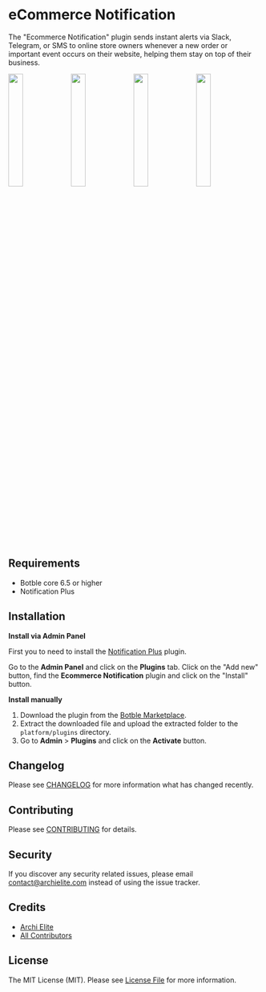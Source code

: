 # eCommerce Notification

The "Ecommerce Notification" plugin sends instant alerts via Slack, Telegram, or SMS to online store owners whenever a new order or important event occurs on their website, helping them stay on top of their business.

<img src="https://user-images.githubusercontent.com/114894084/233531542-5e62a2e5-2287-40cc-83b0-6580ff2dae32.png" width="24%">
<img src="https://user-images.githubusercontent.com/114894084/233531700-15b61faa-0eb9-44c7-bb9b-5ef627383b93.png" width="24%">
<img src="https://user-images.githubusercontent.com/114894084/233531711-a81fd6b2-1fc3-4c6d-a2ff-e5cf9f0ab122.png" width="24%">
<img src="https://user-images.githubusercontent.com/114894084/233531724-c964d282-7032-43bf-83e1-af4b5e643444.png" width="24%">

## Requirements

- Botble core 6.5 or higher
- Notification Plus

## Installation

**Install via Admin Panel**

First you to need to install the [Notification Plus](https://marketplace.botble.com/products/archielite/notification-plus) plugin.

Go to the **Admin Panel** and click on the **Plugins** tab. Click on the "Add new" button, find the **Ecommerce Notification** plugin and click on the "Install" button.

**Install manually**

1. Download the plugin from the [Botble Marketplace](https://marketplace.botble.com/products/archielite/ecommerce-notification).
2. Extract the downloaded file and upload the extracted folder to the `platform/plugins` directory.
3. Go to **Admin** > **Plugins** and click on the **Activate** button.

## Changelog

Please see [CHANGELOG](CHANGELOG.md) for more information what has changed recently.

## Contributing

Please see [CONTRIBUTING](CONTRIBUTING.md) for details.

## Security

If you discover any security related issues, please email contact@archielite.com instead of using the issue tracker.

## Credits

-   [Archi Elite](https://github.com/archielite)
-   [All Contributors](../../contributors)

## License

The MIT License (MIT). Please see [License File](LICENSE) for more information.
